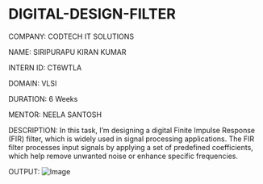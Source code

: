 # DIGITAL-DESIGN-FILTER

COMPANY: CODTECH IT SOLUTIONS

NAME: SIRIPURAPU KIRAN KUMAR 

INTERN ID: CT6WTLA

DOMAIN: VLSI

DURATION: 6 Weeks

MENTOR: NEELA SANTOSH

DESCRIPTION:
In this task, I’m designing a digital Finite Impulse Response (FIR) filter, which is widely used in signal processing applications. The FIR filter processes input signals by applying a set of predefined coefficients, which help remove unwanted noise or enhance specific frequencies.

OUTPUT:
![Image](https://github.com/user-attachments/assets/ee5bd3e1-b0df-417c-a912-f38caaf16b2b)
